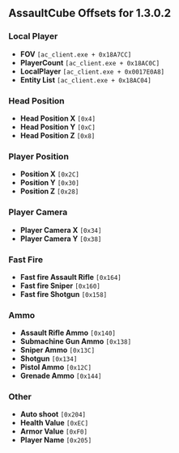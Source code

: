 ## AssaultCube Offsets for 1.3.0.2

### Local Player
- **FOV**                       `[ac_client.exe + 0x18A7CC]`
- **PlayerCount**               `[ac_client.exe + 0x18AC0C]`
- **LocalPlayer**               `[ac_client.exe + 0x0017E0A8]`
- **Entity List**               `[ac_client.exe + 0x18AC04]`

### Head Position
- **Head Position X**           `[0x4]`
- **Head Position Y**           `[0xC]`
- **Head Position Z**           `[0x8]`

### Player Position
- **Position X**                `[0x2C]`
- **Position Y**                `[0x30]`
- **Position Z**                `[0x28]`

### Player Camera
- **Player Camera X**           `[0x34]`
- **Player Camera Y**           `[0x38]`

### Fast Fire
- **Fast fire Assault Rifle**    `[0x164]`
- **Fast fire Sniper**          `[0x160]`
- **Fast fire Shotgun**         `[0x158]`

### Ammo
- **Assault Rifle Ammo**        `[0x140]`
- **Submachine Gun Ammo**       `[0x138]`
- **Sniper Ammo**               `[0x13C]`
- **Shotgun**                   `[0x134]`
- **Pistol Ammo**               `[0x12C]`
- **Grenade Ammo**              `[0x144]`

### Other
- **Auto shoot**                `[0x204]`
- **Health Value**              `[0xEC]`
- **Armor Value**               `[0xF0]`
- **Player Name**               `[0x205]`

